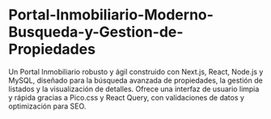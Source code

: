 # Portal-Inmobiliario-Moderno-Busqueda-y-Gestion-de-Propiedades
Un Portal Inmobiliario robusto y ágil construido con Next.js, React, Node.js y MySQL, diseñado para la búsqueda avanzada de propiedades, la gestión de listados y la visualización de detalles. Ofrece una interfaz de usuario limpia y rápida gracias a Pico.css y React Query, con validaciones de datos y optimización para SEO.
